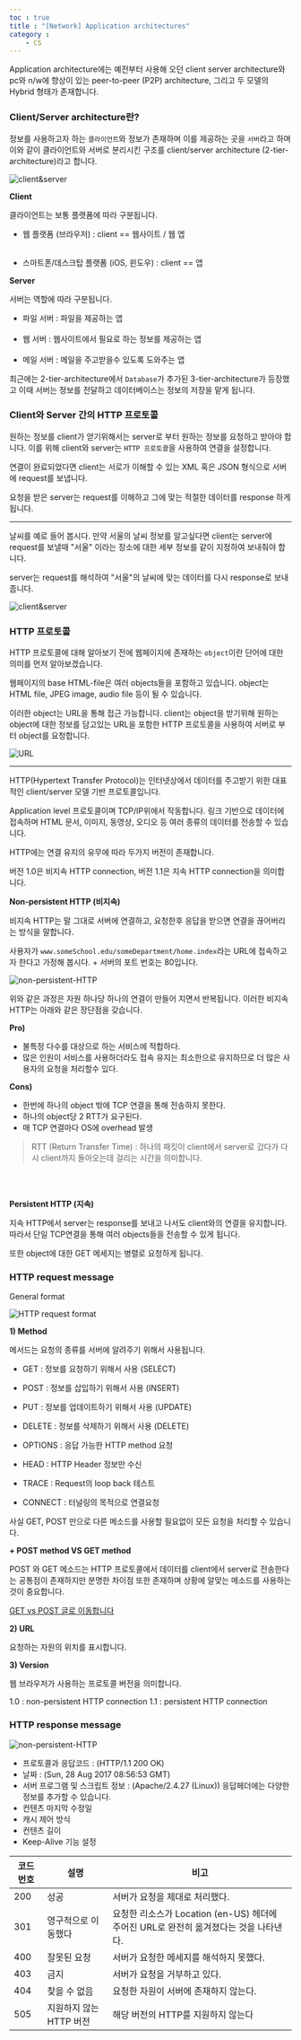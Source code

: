 ```yaml
---
toc : true
title : "[Network] Application architectures"
category : 
    - CS
---
```


Application architecture에는 예전부터 사용해 오던 client server architecture와 pc와 n/w에 향상이 있는 peer-to-peer $($P2P) architecture, 그리고 두 모델의 Hybrid 형태가 존재합니다.

### Client/Server architecture란?

정보를 사용하고자 하는 `클라이언트`와 정보가 존재하며 이를 제공하는 곳을 `서버`라고 하며 이와 같이 클라이언트와 서버로 분리시킨 구조를 client/server architecture $($2-tier-architecture)라고 합니다.

![client&server](/assets/images/ComputerNetwork/client&server.png)

**Client**

클라이언트는 보통 플랫폼에 따라 구분됩니다.

- 웹 플랫폼 $($브라우저) : client == 웹사이트 / 웹 엡
<br><br>

- 스마트폰/데스크탑 플랫폼 $($iOS, 윈도우) : client == 앱

**Server**

서버는 역할에 따라 구분됩니다.

- 파일 서버 : 파일을 제공하는 앱
    <br><br>
- 웹 서버 : 웹사이트에서 필요로 하는 정보를 제공하는 앱
    <br><br>
- 메일 서버 : 메일을 주고받을수 있도록 도와주는 앱

최근에는 2-tier-architecture에서 `Database`가 추가된 3-tier-architecture가 등장했고 이때 서버는 정보를 전달하고 데이터베이스는 정보의 저장을 맡게 됩니다. 

### Client와 Server 간의 HTTP 프로토콜

원하는 정보를 client가 얻기위해서는 server로 부터 원하는 정보를 요청하고 받아야 합니다. 이를 위해 client와 server는 `HTTP 프로토콜`을 사용하여 연결을 설정합니다.

연결이 완료되었다면 client는 서로가 이해할 수 있는 XML 혹은 JSON 형식으로 서버에 request를 보냅니다.

요청을 받은 server는 request를 이해하고 그에 맞는 적절한 데이터를 response 하게 됩니다.

---

날씨를 예로 들어 봅시다. 만약 서울의 날씨 정보를 알고싶다면 client는 server에 request를 보낼때 "서울" 이라는 장소에 대한 세부 정보를 같이 지정하여 보내줘야 합니다.

server는 request를 해석하여 "서울"의 날씨에 맞는 데이터를 다시 response로 보내줍니다.

![client&server](/assets/images/ComputerNetwork/http_communication.png)

### HTTP 프로토콜

HTTP 프로토콜에 대해 알아보기 전에 웹페이지에 존재하는 `object`이란 단어에 대한 의미를 먼저 알아보겠습니다.

웹페이지의 base HTML-file은 여러 objects들을 포함하고 있습니다. object는 HTML file, JPEG image, audio file 등이 될 수 있습니다.

이러한 object는 URL을 통해 접근 가능합니다. client는 object을 받기위해 원하는 object에 대한 정보를 담고있는 URL을 포함한 HTTP 프로토콜을 사용하여 서버로 부터 object를 요청합니다.

![URL](/assets/images/ComputerNetwork/URL.jpeg)


---

HTTP$($Hypertext Transfer Protocol)는 인터넷상에서 데이터를 주고받기 위한 대표적인 client/server 모델 기반 프로토콜입니다.

Application level 프로토콜이며 TCP/IP위에서 작동합니다.
링크 기반으로 데이터에 접속하며 HTML 문서, 이미지, 동영상, 오디오 등 여러 종류의 데이터를 전송할 수 있습니다.

HTTP에는 연결 유지의 유무에 따라 두가지 버전이 존재합니다. 

버전 1.0은 비지속 HTTP connection, 버전 1.1은 지속 HTTP connection을 의미합니다.

**Non-persistent HTTP $($비지속)**

비지속 HTTP는 말 그대로 서버에 연결하고, 요청한후 응답을 받으면 연결을 끊어버리는 방식을 말합니다.

사용자가 `www.someSchool.edu/someDepartment/home.index`라는 URL에 접속하고자 한다고 가정해 봅시다. + 서버의 포트 번호는 80입니다.

![non-persistent-HTTP](/assets/images/ComputerNetwork/non-persistent-HTTP.png)

위와 같은 과정은 자원 하나당 하나의 연결이 만들어 지면서 반복됩니다. 이러한 비지속 HTTP는 아래와 같은 장단점을 갖습니다.

**Pro)**

- 불특정 다수를 대상으로 하는 서비스에 적합하다.
- 많은 인원이 서비스를 사용하더라도 접속 유지는 최소한으로 유지하므로 더 많은 사용자의 요청을 처리할수 있다.

**Cons)**

- 한번에 하나의 object 밖에 TCP 연결을 통해 전송하지 못한다.
- 하나의 object당 2 RTT가 요구된다.
- 매 TCP 연결마다 OS에 overhead 발생

> RTT $($Return Transfer Time) : 하나의 패킷이 client에서 server로 갔다가 다시 client까지 돌아오는데 걸리는 시간을 의미합니다.

<br><br>

**Persistent HTTP $($지속)**

지속 HTTP에서 server는 response를 보내고 나서도 client와의 연결을 유지합니다. 따라서 단일 TCP연결을 통해 여러 objects들을 전송할 수 있게 됩니다.

또한 object에 대한 GET 메세지는 병렬로 요청하게 됩니다.

### HTTP request message

General format

![HTTP request format](/assets/images/ComputerNetwork/http_request_format.png)

**1) Method**

메서드는 요청의 종류를 서버에 알려주기 위해서 사용됩니다.

- GET : 정보를 요청하기 위해서 사용 $($SELECT)
- POST : 정보를 삽입하기 위해서 사용 $($INSERT)
- PUT : 정보를 업데이트하기 위해서 사용 $($UPDATE)
- DELETE : 정보를 삭제하기 위해서 사용 $($DELETE)

- OPTIONS : 응답 가능한 HTTP method 요청
- HEAD : HTTP Header 정보만 수신
- TRACE : Request의 loop back 테스트
- CONNECT : 터널링의 목적으로 연결요청

사실 GET, POST 만으로 다른 메소드를 사용할 필요없이 모든 요청을 처리할 수 있습니다.

**+ POST method VS GET method**

POST 와 GET 메소드는 HTTP 프로토콜에서 데이터를 client에서 server로 전송한다는 공통점이 존재하지만 분명한 차이점 또한 존재하며 상황에 알맞는 메소드를 사용하는것이 중요합니다.

[GET vs POST 글로 이동합니다](https://headf1rst.github.io/%EC%BB%B4%ED%93%A8%ED%84%B0%EB%84%A4%ED%8A%B8%EC%9B%8C%ED%81%AC/GETvsPOST/)

**2) URL**

요청하는 자원의 위치를 표시합니다.

**3) Version**

웹 브라우저가 사용하는 프로토콜 버전을 의미합니다.

1.0 : non-persistent HTTP connection
1.1 : persistent HTTP connection

### HTTP response message

![non-persistent-HTTP](/assets/images/ComputerNetwork/HTTPresponse_message.pbm)

- 프로토콜과 응답코드 : $($HTTP/1.1 200 OK)
- 날짜 : $($Sun, 28 Aug 2017 08:56:53 GMT)
- 서버 프로그램 및 스크립트 정보 : $($Apache/2.4.27 (Linux))
    응답헤더에는 다양한 정보를 추가할 수 있습니다.
- 컨텐츠 마지막 수정일
- 캐시 제어 방식
- 컨텐츠 길이 
- Keep-Alive 기능 설정

|     코드번호    |     설명        |       비고        |
|----------------|---------------|------------------|
|200|성공|서버가 요청을 제대로 처리했다.|
|301|영구적으로 이동했다|요청한 리소스가 Location (en-US) 헤더에 주어진 URL로 완전히 옮겨졌다는 것을 나타낸다. |
|400|잘못된 요청|서버가 요청한 메세지를 해석하지 못했다.|
|403|금지|서버가 요청을 거부하고 있다.|
|404|찾을 수 없음|요청한 자원이 서버에 존재하지 않는다.|
|505|지원하지 않는 HTTP 버전| 해당 버전의 HTTP를 지원하지 않는다|


